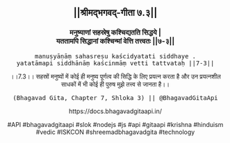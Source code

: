 <center><h2>||श्रीमद्‍भगवद्‍-गीता ७.३||</h2>
<h3>मनुष्याणां सहस्रेषु कश्चिद्यतति सिद्धये |<br/>यततामपि सिद्धानां कश्चिन्मां वेत्ति तत्त्वतः ||७-३||</h3>
<pre>manuṣyāṇāṃ sahasreṣu kaścidyatati siddhaye .<br/>yatatāmapi siddhānāṃ kaścinmāṃ vetti tattvataḥ ||7-3||</pre>
<p>।।7.3।। सहस्रों मनुष्यों में कोई ही मनुष्य पूर्णत्व की सिद्धि के लिए प्रयत्न करता है और उन प्रयत्नशील साधकों में भी कोई ही पुरुष मुझे तत्त्व से जानता है।।</p>
<pre>(Bhagavad Gita, Chapter 7, Shloka 3) || @BhagavadGitaApi</pre><p>https://docs.bhagavadgitaapi.in/</p><p>#API #bhagavadgitaapi #slok #nodejs #js #api #gitaapi #krishna #hinduism #vedic #ISKCON #shreemadbhagavadgita #technology</p></center>
